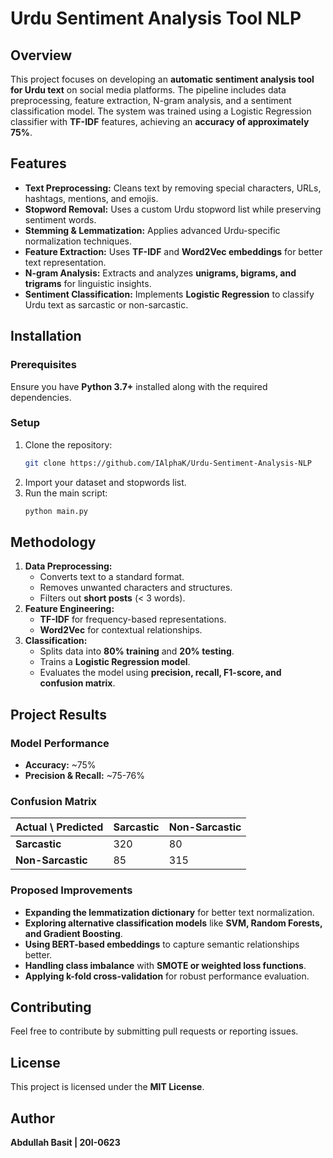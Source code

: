 # Urdu Sentiment Analysis Tool NLP

## Overview
This project focuses on developing an **automatic sentiment analysis tool for Urdu text** on social media platforms. The pipeline includes data preprocessing, feature extraction, N-gram analysis, and a sentiment classification model. The system was trained using a Logistic Regression classifier with **TF-IDF** features, achieving an **accuracy of approximately 75%**.

## Features
- **Text Preprocessing:** Cleans text by removing special characters, URLs, hashtags, mentions, and emojis.
- **Stopword Removal:** Uses a custom Urdu stopword list while preserving sentiment words.
- **Stemming & Lemmatization:** Applies advanced Urdu-specific normalization techniques.
- **Feature Extraction:** Uses **TF-IDF** and **Word2Vec embeddings** for better text representation.
- **N-gram Analysis:** Extracts and analyzes **unigrams, bigrams, and trigrams** for linguistic insights.
- **Sentiment Classification:** Implements **Logistic Regression** to classify Urdu text as sarcastic or non-sarcastic.

## Installation
### Prerequisites
Ensure you have **Python 3.7+** installed along with the required dependencies.

### Setup
1. Clone the repository:
   ```bash
   git clone https://github.com/IAlphaK/Urdu-Sentiment-Analysis-NLP
   ```
2. Import your dataset and stopwords list.
3. Run the main script:
   ```bash
   python main.py
   ```

## Methodology
1. **Data Preprocessing:**
   - Converts text to a standard format.
   - Removes unwanted characters and structures.
   - Filters out **short posts** (< 3 words).
2. **Feature Engineering:**
   - **TF-IDF** for frequency-based representations.
   - **Word2Vec** for contextual relationships.
3. **Classification:**
   - Splits data into **80% training** and **20% testing**.
   - Trains a **Logistic Regression model**.
   - Evaluates the model using **precision, recall, F1-score, and confusion matrix**.

## Project Results
### Model Performance
- **Accuracy:** ~75%
- **Precision & Recall:** ~75-76%

### Confusion Matrix
| Actual \ Predicted | Sarcastic | Non-Sarcastic |
|------------------|-----------|--------------|
| **Sarcastic**   | 320       | 80           |
| **Non-Sarcastic** | 85        | 315          |

### Proposed Improvements
- **Expanding the lemmatization dictionary** for better text normalization.
- **Exploring alternative classification models** like **SVM, Random Forests, and Gradient Boosting**.
- **Using BERT-based embeddings** to capture semantic relationships better.
- **Handling class imbalance** with **SMOTE or weighted loss functions**.
- **Applying k-fold cross-validation** for robust performance evaluation.

## Contributing
Feel free to contribute by submitting pull requests or reporting issues.

## License
This project is licensed under the **MIT License**.

## Author
**Abdullah Basit | 20I-0623**
